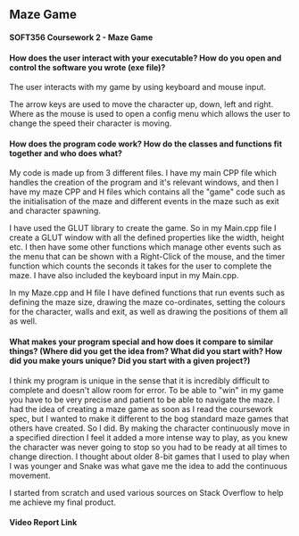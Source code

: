 ## Maze Game
#### SOFT356 Coursework 2 - Maze Game

#### How does the user interact with your executable? How do you open and control the software you wrote (exe file)?
The user interacts with my game by using keyboard and mouse input.

The arrow keys are used to move the character up, down, left and right. Where as the mouse is used to open a config menu
which allows the user to change the speed their character is moving.

#### How does the program code work? How do the classes and functions fit together and who does what?
My code is made up from 3 different files. I have my main CPP file which handles the creation of the program and it's
relevant windows, and then I have my maze CPP and H files which contains all the "game" code such as the initialisation
of the maze and different events in the maze such as exit and character spawning.

I have used the GLUT library to create the game. So in my Main.cpp file I create a GLUT window with all the defined
properties like the width, height etc. I then have some other functions which manage other events such as the menu that
can be shown with a Right-Click of the mouse, and the timer function which counts the seconds it takes for the user to 
complete the maze. I have also included the keyboard input in my Main.cpp.

In my Maze.cpp and H file I have defined functions that run events such as defining the maze size, drawing the maze 
co-ordinates, setting the colours for the character, walls and exit, as well as drawing the positions of them all as well.

#### What makes your program special and how does it compare to similar things? (Where did you get the idea from? What did you start with? How did you make yours unique? Did you start with a given project?)
I think my program is unique in the sense that it is incredibly difficult to complete and doesn't allow room for error.
To be able to "win" in my game you have to be very precise and patient to be able to navigate the maze. I had the idea 
of creating a maze game as soon as I read the coursework spec, but I wanted to make it different to the bog standard 
maze games that others have created. So I did. By making the character continuously move in a specified direction I feel
it added a more intense way to play, as you knew the character was never going to stop so you had to be ready at all times
to change direction. I thought about older 8-bit games that I used to play when I was younger and Snake was what gave me
the idea to add the continuous movement.

I started from scratch and used various sources on Stack Overflow to help me achieve my final product.

#### Video Report Link



